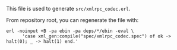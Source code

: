 This file is used to generate `src/xmlrpc_codec.erl`.

From repository root, you can regenerate the file with:

    erl -noinput +B -pa ebin -pa deps/*/ebin -eval \
          'case xml_gen:compile("spec/xmlrpc_codec.spec") of ok -> halt(0); _ -> halt(1) end.'
